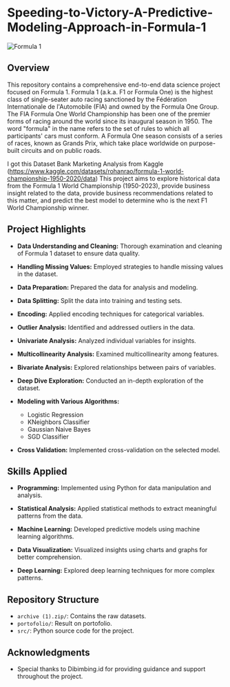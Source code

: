 # Speeding-to-Victory-A-Predictive-Modeling-Approach-in-Formula-1
![Formula 1](https://www.google.com/url?sa=i&url=https%3A%2F%2Fwww.gettyimages.com%2Fphotos%2Fformula-one-racing&psig=AOvVaw0ixSGhlFCQL7gEyOVVtkPp&ust=1702310372341000&source=images&cd=vfe&opi=89978449&ved=0CBIQjRxqFwoTCIia772ehYMDFQAAAAAdAAAAABBO)

## Overview

This repository contains a comprehensive end-to-end data science project focused on Formula 1. 
Formula 1 (a.k.a. F1 or Formula One) is the highest class of single-seater auto racing sanctioned 
by the Fédération Internationale de l'Automobile (FIA) and owned by the Formula One Group. 
The FIA Formula One World Championship has been one of the premier forms of racing around the world
since its inaugural season in 1950. The word "formula" in the name refers to the set of rules to which
all participants' cars must conform. A Formula One season consists of a series of races, known as Grands Prix,
which take place worldwide on purpose-built circuits and on public roads.

I got this Dataset Bank Marketing Analysis from Kaggle (https://www.kaggle.com/datasets/rohanrao/formula-1-world-championship-1950-2020/data)
This project aims to explore historical data from the Formula 1 World Championship (1950-2023), 
provide business insight related to the data, provide business recommendations related to this matter, 
and predict the best model to determine who is the next F1 World Championship winner.

## Project Highlights

- **Data Understanding and Cleaning:** Thorough examination and cleaning of Formula 1 dataset to ensure data quality.

- **Handling Missing Values:** Employed strategies to handle missing values in the dataset.

- **Data Preparation:** Prepared the data for analysis and modeling.

- **Data Splitting:** Split the data into training and testing sets.

- **Encoding:** Applied encoding techniques for categorical variables.

- **Outlier Analysis:** Identified and addressed outliers in the data.

- **Univariate Analysis:** Analyzed individual variables for insights.

- **Multicollinearity Analysis:** Examined multicollinearity among features.

- **Bivariate Analysis:** Explored relationships between pairs of variables.

- **Deep Dive Exploration:** Conducted an in-depth exploration of the dataset.

- **Modeling with Various Algorithms:**
  - Logistic Regression
  - KNeighbors Classifier
  - Gaussian Naive Bayes
  - SGD Classifier

- **Cross Validation:** Implemented cross-validation on the selected model.

## Skills Applied

- **Programming:** Implemented using Python for data manipulation and analysis.

- **Statistical Analysis:** Applied statistical methods to extract meaningful patterns from the data.

- **Machine Learning:** Developed predictive models using machine learning algorithms.

- **Data Visualization:** Visualized insights using charts and graphs for better comprehension.

- **Deep Learning:** Explored deep learning techniques for more complex patterns.

## Repository Structure

- `archive (1).zip/`: Contains the raw datasets.
- `portofolio/`: Result on portofolio.
- `src/`: Python source code for the project.

## Acknowledgments

- Special thanks to Dibimbing.id for providing guidance and support throughout the project.

